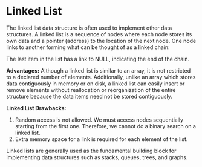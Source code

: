 # Linked List 

The linked list data structure is often used to implement other data structures.
A linked list is a sequence of nodes where each node stores its own data and a pointer (address) to the location of the next node.
One node links to another forming what can be thought of as a linked chain: 


The last item in the list has a link to NULL, indicating the end of the chain.

**Advantages:**
Although a linked list is similar to an array, it is not restricted to a declared number of elements. Additionally, unlike an array which stores data contiguously in memory or on disk, a linked list can easily insert or remove elements without reallocation or reorganization of the entire structure because the data items need not be stored contiguously.

**Linked List Drawbacks:**
1) Random access is not allowed. We must access nodes sequentially starting from the first one. Therefore, we cannot do a binary search on a linked list.
2) Extra memory space for a link is required for each element of the list.

Linked lists are generally used as the fundamental building block for implementing data structures such as stacks, queues, trees, and graphs.
